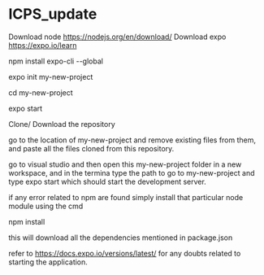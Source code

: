 # ICPS_update

Download node 
https://nodejs.org/en/download/ 
Download expo 
https://expo.io/learn

npm install expo-cli --global

expo init my-new-project 

cd my-new-project

expo start


Clone/ Download the repository 


go to the location of my-new-project and remove existing files from them, and paste all the files cloned from this repository. 

go to visual studio and then open this my-new-project folder in a new workspace, and in the termina type the path to go to my-new-project and type expo start which should start the development server. 

if any error related to npm are found simply install that particular node module using the cmd 

npm install

this will download all the dependencies mentioned in package.json 

refer to https://docs.expo.io/versions/latest/ for any doubts related to starting the application. 
